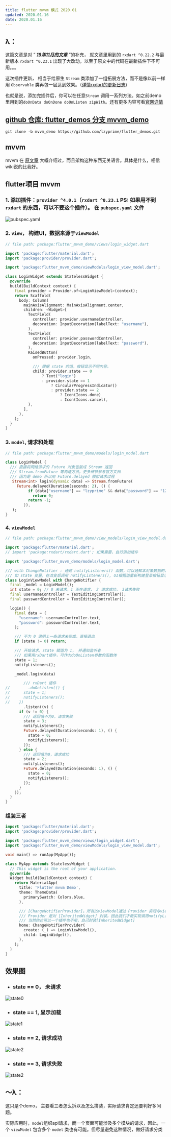 ```yaml
---
title: flutter mvvm 模式 2020.01
updated: 2020.01.16
date: 2020.01.16  
---
```


## λ：

这篇文章是对 “ [***19年11月的文章***](https://lzyprime.github.io/flutter/flutter_mvvm_模式.html) ”的补充， 就文章里用到的 `rxdart ^0.22.2` 与最新版本 `rxdart ^0.23.1` 出现了大改动，以至于原文中的代码在最新插件下不可用。。。

这次插件更新， 相当于给原生 `Stream` 类添加了一组拓展方法，而不是像以前一样用 `Observable` 类再包一层达到效果。（[详情rxdart的更新日志](https://pub.dev/packages/rxdart#-changelog-tab-))

也就是说，添加完插件后，你可以在任意`Stream` 调用一系列方法。如之前demo里用到的`doOnData doOnDone doOnListen zipWith`。还有更多内容可看[官网详情](https://pub.dev/packages/rxdart)

## [github 仓库: flutter_demos 分支 mvvm_demo](https://github.com/lzyprime/flutter_demos/tree/mvvm_demo)

```shell
git clone -b mvvm_demo https://github.com/lzyprime/flutter_demos.git
```

## mvvm
mvvm 在 [原文章](https://lzyprime.github.io/flutter/flutter_mvvm_模式.html) 大概介绍过，而且架构这种东西无关语言。具体是什么，相信wiki说的比我好。

## flutter项目 mvvm

### 1. 添加插件：`provider ^4.0.1`（`rxdart ^0.23.1` PS: 如果用不到 `rxdart` 的东西，可以不要这个插件）。 在 `pubspec.yaml` 文件

![pubspec.yaml](../flutter_mvvm_模式2/pubspec.png)

### 2. `view`， 构建UI，数据来源于`viewModel`

```dart
// file path: package:flutter_mvvm_demo/views/login_widget.dart

import 'package:flutter/material.dart';
import 'package:provider/provider.dart';

import 'package:flutter_mvvm_demo/viewModels/login_view_model.dart';

class LoginWidget extends StatelessWidget {
  @override
  build(BuildContext context) {
    final provider = Provider.of<LoginViewModel>(context);
    return Scaffold(
      body: Column(
        mainAxisAlignment: MainAxisAlignment.center,
        children: <Widget>[
          TextField(
            controller: provider.usernameController,
            decoration: InputDecoration(labelText: "username"),
          ),
          TextField(
            controller: provider.passwordController,
            decoration: InputDecoration(labelText: "password"),
          ),
          RaisedButton(
            onPressed: provider.login,

            /// 根据 state 的值，按钮显示不同内容。
            child: provider.state == 0
                ? Text("login")
                : provider.state == 1
                    ? CircularProgressIndicator()
                    : provider.state == 2
                        ? Icon(Icons.done)
                        : Icon(Icons.cancel),
          ),
        ],
      ),
    );
  }
}
```

### 3. `model`, 请求和处理

```dart 
// file path: package:flutter_mvvm_demo/models/login_model.dart

class LoginModel {
  /// 直接将网络请求的 Future 对象包装成 Stream 返回
  /// Stream.fromFuture 等构造方法。更多细节参考官方文档
  /// 因为是 demo 所以用 Future.delayed 模拟请求过程
   Stream<int> login(dynamic data) => Stream.fromFuture(
     Future.delayed(Duration(seconds: 2), () {
          if (data["username"] == "lzyprime" && data["password"] == "123")
            return 0;
          return -1;
        }),
   );
}

```

### 4. `viewModel`
```dart
// file path: package:flutter_mvvm_demo/view_models/login_view_model.dart

import 'package:flutter/material.dart';
// import 'package:rxdart/rxdart.dart'; 如果需要，自行添加插件

import 'package:flutter_mvvm_demo/models/login_model.dart';

/// with ChangeNotifier : 通过 notifyListeners() 函数，可以通知本对象数据的正在使用者们。
/// 如 state 变量，在改变后调用 notifyListeners(), UI根据值重新构建登录按钮显示内容
class LoginViewModel with ChangeNotifier {
  final _model = LoginModel();
  int state = 0; // 0 未请求，1 正在请求， 2 请求成功， 3请求失败
  final usernameController = TextEditingController();
  final passwordController = TextEditingController();

  login() {
    final data = {
      "username": usernameController.text,
      "password": passwordController.text,
    };

    /// 不为 0 说明上一条请求未完成，直接退出
    if (state != 0) return;

    /// 开始请求，state 赋值为 1， 并通知监听者
    /// 如果用rxDart插件，可作为doOnListen参数的函数体
    state = 1;
    notifyListeners();

    _model.login(data)

        /// rxDart 插件
//        .doOnListen(() {
//      state = 1;
//      notifyListeners();
//    })
        .listen((v) {
      if (v != 0) {
        /// 返回值不为0，请求失败
        state = 3;
        notifyListeners();
        Future.delayed(Duration(seconds: 1), () {
          state = 0;
          notifyListeners();
        });
      } else {
        /// 返回值为0，请求成功
        state = 2;
        notifyListeners();
        Future.delayed(Duration(seconds: 1), () {
          state = 0;
          notifyListeners();
        });
      }
    });
  }
}


```

### 组装三者
```dart
import 'package:flutter/material.dart';
import 'package:provider/provider.dart';

import 'package:flutter_mvvm_demo/views/login_widget.dart';
import 'package:flutter_mvvm_demo/viewModels/login_view_model.dart';

void main() => runApp(MyApp());

class MyApp extends StatelessWidget {
  // This widget is the root of your application.
  @override
  Widget build(BuildContext context) {
    return MaterialApp(
      title: 'Flutter mvvm Demo',
      theme: ThemeData(
        primarySwatch: Colors.blue,
      ),

      /// [ChangeNotifierProvider]。所有的viewModel通过 Provider 实现与view 层的绑定。
      /// Provider 是对 [InheritedWidget] 封装。因此我们才能实现调用notifyListeners() 时，通知子树重新构建
      /// 当然你也可以一个插件也不用，自己封装[InheritedWidget]
      home: ChangeNotifierProvider(
        create: (_) => LoginViewModel(),
        child: LoginWidget(),
      ),
    );
  }
}

```

## 效果图

- ###  state == 0， 未请求
![state0](../flutter_mvvm_模式2/state0.png)

- ### state == 1, 显示加载
![state1](../flutter_mvvm_模式2/state1.png)

- ### state == 2, 请求成功
![state2](../flutter_mvvm_模式2/state2.png)

- ### state == 3, 请求失败
![state2](../flutter_mvvm_模式2/state3.png)

## ～λ：

这只是个demo， 主要看三者怎么拆以及怎么拼装，实际请求肯定还要判好多问题。

实际应用时，`model`组织api请求，而一个页面可能涉及多个模块的请求，因此，一个 `viewModel` 包含多个 `model` 类也有可能。但尽量避免这种情况，做好请求分类